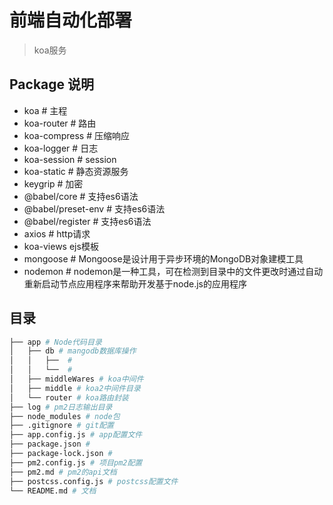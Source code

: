 # 前端自动化部署
> koa服务

## Package 说明
* koa # 主程
* koa-router # 路由
* koa-compress # 压缩响应
* koa-logger # 日志
* koa-session # session
* koa-static # 静态资源服务
* keygrip # 加密
* @babel/core # 支持es6语法
* @babel/preset-env # 支持es6语法
* @babel/register # 支持es6语法
* axios # http请求
* koa-views ejs模板
* mongoose # Mongoose是设计用于异步环境的MongoDB对象建模工具
* nodemon # nodemon是一种工具，可在检测到目录中的文件更改时通过自动重新启动节点应用程序来帮助开发基于node.js的应用程序
    
## 目录
``` bash
├── app # Node代码目录
│   ├── db # mangodb数据库操作
│   │   ├──  # 
│   │   └──  # 
│   ├── middleWares # koa中间件
│   ├── middle # koa2中间件目录
│   └── router # koa路由封装
├── log # pm2日志输出目录
├── node_modules # node包
├── .gitignore # git配置
├── app.config.js # app配置文件
├── package.json # 
├── package-lock.json # 
├── pm2.config.js # 项目pm2配置
├── pm2.md # pm2的api文档
├── postcss.config.js # postcss配置文件
└── README.md # 文档
```
